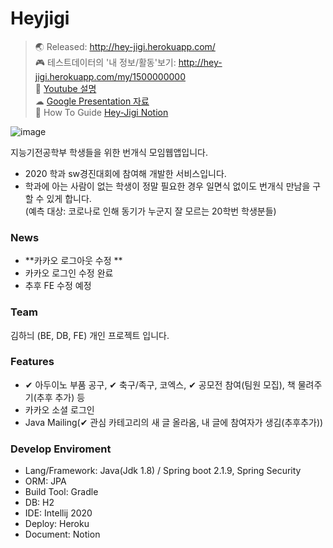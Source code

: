 # Heyjigi
> 🌏 Released: http://hey-jigi.herokuapp.com/   
> 🎮 테스트데이터의 '내 정보/활동'보기: http://hey-jigi.herokuapp.com/my/1500000000  
> 🚩 [Youtube 설명](https://www.youtube.com/watch?v=LpwhB6LORa8&t=263s)   
> ☁ [Google Presentation 자료](https://docs.google.com/presentation/d/e/2PACX-1vTzu13ejPVLyEJ6x8N2DAr55OycqfXvgHF7ndgVnKh45Y8oSiYF0n1DFkGYUjsk4v7qdIv5bzwDUk6e/pub?start=true&loop=false&delayms=3000)  
> 📜 How To Guide [Hey-Jigi Notion](https://www.notion.so/cc71d61c48a04cf0a63f34f6e0b6c30b)

![image](https://user-images.githubusercontent.com/30483337/107876461-75ff8180-6f09-11eb-8da6-dbe50a9bb117.png)

지능기전공학부 학생들을 위한 번개식 모임웹앱입니다.   
- 2020 학과 sw경진대회에 참여해 개발한 서비스입니다.
- 학과에 아는 사람이 없는 학생이 정말 필요한 경우 일면식 없이도 번개식 만남을 구할 수 있게 합니다.  
  (예측 대상: 코로나로 인해 동기가 누군지 잘 모르는 20학번 학생분들) 


### News
- **카카오 로그아웃 수정 **
- 카카오 로그인 수정 완료
- 추후 FE 수정 예정

### Team
김하늬 (BE, DB, FE) 개인 프로젝트 입니다.

### Features    
-  ✔ 아두이노 부품 공구, ✔ 축구/족구, 코엑스, ✔ 공모전 참여(팀원 모집), 책 물려주기(추후 추가) 등
- 카카오 소셜 로그인
- Java Mailing(✔ 관심 카테고리의 새 글 올라옴, 내 글에 참여자가 생김(추후추가))

### Develop Enviroment
- Lang/Framework: Java(Jdk 1.8) / Spring boot 2.1.9, Spring Security
- ORM: JPA
- Build Tool: Gradle
- DB: H2
- IDE: Intellij 2020
- Deploy: Heroku
- Document: Notion

